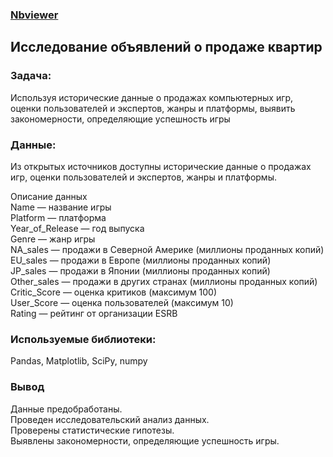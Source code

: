 ### [Nbviewer](https://nbviewer.jupyter.org/github/roman-tekarev/yandex-praktikum-projects/blob/main/games-historical-data/games-historical-data.ipynb)

## Исследование объявлений о продаже квартир

### Задача:  
Используя исторические данные о продажах компьютерных игр, оценки пользователей и экспертов, жанры и платформы, выявить закономерности, определяющие успешность игры 

### Данные:   
Из открытых источников доступны исторические данные о продажах игр, оценки пользователей и экспертов, жанры и платформы. 

Описание данных  
Name — название игры  
Platform — платформа  
Year_of_Release — год выпуска  
Genre — жанр игры  
NA_sales — продажи в Северной Америке (миллионы проданных копий)  
EU_sales — продажи в Европе (миллионы проданных копий)  
JP_sales — продажи в Японии (миллионы проданных копий)  
Other_sales — продажи в других странах (миллионы проданных копий)  
Critic_Score — оценка критиков (максимум 100)  
User_Score — оценка пользователей (максимум 10)  
Rating — рейтинг от организации ESRB  

### Используемые библиотеки:  
Pandas, Matplotlib, SciPy, numpy

### Вывод

Данные предобработаны.  
Проведен исследовательский анализ данных.   
Проверены статистические гипотезы.   
Выявлены закономерности, определяющие успешность игры.    
